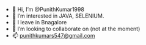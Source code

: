 - 👋 Hi, I’m @PunithKumar1998
- 👀 I’m interested in JAVA, SELENIUM.
- 🌱 I leave in Bnagalore
- 💞️ I’m looking to collaborate on (not at the moment)
- 📫 punithkumars547@gmail.com 

<!---
PunithKumar1998/PunithKumar1998 is a ✨ special ✨ repository because its `README.md` (this file) appears on your GitHub profile.
You can click the Preview link to take a look at your changes.
--->
